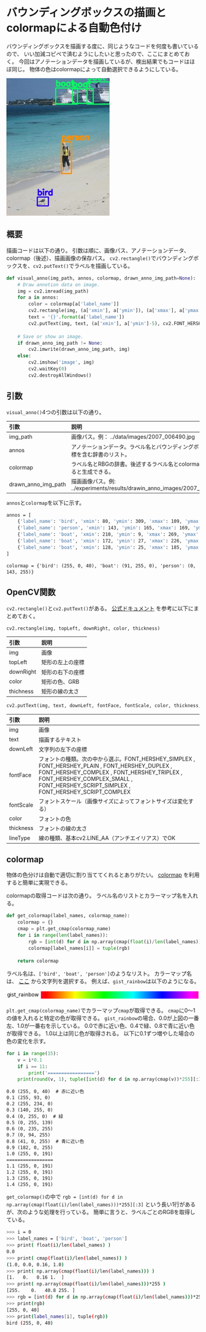 # バウンディングボックスの描画とcolormapによる自動色付け

バウンディングボックスを描画する度に、同じようなコードを何度も書いているので、
いい加減コピペで済むようにしたいと思ったので、ここにまとめておく。
今回はアノテーションデータを描画しているが、検出結果でもコードはほぼ同じ。
物体の色はcolormapによって自動選択できるようにしている。

![pic](./images/2007_006490.jpg)

## 概要

描画コードは以下の通り。
引数は順に、画像パス、アノテーションデータ、colormap（後述）、描画画像の保存パス。
`cv2.rectangle()`でバウンディングボックスを、`cv2.putText()`でラベルを描画している。

```python
def visual_anno(img_path, annos, colormap, drawn_anno_img_path=None):
	# Draw annotion data on image.
	img = cv2.imread(img_path)
	for a in annos:
		color = colormap[a['label_name']]
		cv2.rectangle(img, (a['xmin'], a['ymin']), (a['xmax'], a['ymax']), color, 2)
		text = '{}'.format(a['label_name'])
		cv2.putText(img, text, (a['xmin'], a['ymin']-5), cv2.FONT_HERSHEY_SIMPLEX, 0.7, color, 2, cv2.LINE_AA)

	# Save or show an image.
	if drawn_anno_img_path != None:
		cv2.imwrite(drawn_anno_img_path, img)
	else:
		cv2.imshow('image', img)
		cv2.waitKey(0)
		cv2.destroyAllWindows()
```

## 引数

`visual_anno()`4つの引数は以下の通り。

|引数|説明|
|:--|:--|
|img_path|画像パス。例： ../data/images/2007_006490.jpg|
|annos|アノテーションデータ。ラベル名とバウンディングボックスの座標を含む辞書のリスト。|
|colormap|ラベル名とRBGの辞書。後述するラベル名とcolormap名を入力すると生成できる。|
|drawn_anno_img_path|描画画像パス。例: ../experiments/results/drawin_anno_images/2007_006490.jpg|

`annos`と`colormap`を以下に示す。


```sh
annos = [
	{'label_name': 'bird', 'xmin': 80, 'ymin': 309, 'xmax': 109, 'ymax': 332}
	{'label_name': 'person', 'xmin': 143, 'ymin': 165, 'xmax': 169, 'ymax': 248}
	{'label_name': 'boat', 'xmin': 210, 'ymin': 9, 'xmax': 269, 'ymax': 67}
	{'label_name': 'boat', 'xmin': 172, 'ymin': 27, 'xmax': 226, 'ymax': 65}
	{'label_name': 'boat', 'xmin': 128, 'ymin': 25, 'xmax': 185, 'ymax': 67}
]
```

```
colormap = {'bird': (255, 0, 40), 'boat': (91, 255, 0), 'person': (0, 143, 255)}
```


## OpenCV関数

`cv2.rectangle()`と`cv2.putText()`がある。
[公式ドキュメント](http://opencv.jp/opencv-2svn/cpp/drawing_functions.html)
を参考に以下にまとめておく。

```python
cv2.rectangle(img, topLeft, downRight, color, thickness)
```

|引数|説明|
|:--|:--|
|img|画像|
|topLeft|矩形の左上の座標|
|downRight|矩形の右下の座標|
|color|矩形の色、GRB|
|thichness|矩形の線の太さ|

```python
cv2.putText(img, text, downLeft, fontFace, fontScale, color, thickness, lineType)
```

|引数|説明|
|:--|:--|
|img|画像|
|text|描画するテキスト|
|downLeft|文字列の左下の座標|
|fontFace|フォントの種類。次の中から選ぶ。FONT_HERSHEY_SIMPLEX , FONT_HERSHEY_PLAIN , FONT_HERSHEY_DUPLEX , FONT_HERSHEY_COMPLEX , FONT_HERSHEY_TRIPLEX , FONT_HERSHEY_COMPLEX_SMALL , FONT_HERSHEY_SCRIPT_SIMPLEX , FONT_HERSHEY_SCRIPT_COMPLEX|
|fontScale|フォントスケール（画像サイズによってフォントサイズは変化する）|
|color|フォントの色|
|thickness|フォントの線の太さ|
|lineType|線の種類、基本cv2.LINE_AA（アンチエイリアス）でOK|


## colormap

物体の色分けは自動で適切に割り当ててくれるとありがたい。
[colormap](https://matplotlib.org/examples/color/colormaps_reference.html)
を利用すると簡単に実現できる。

colormapの取得コードは次の通り。
ラベル名のリストとカラーマップ名を入れる。

```python
def get_colormap(label_names, colormap_name):
	colormap = {}	
	cmap = plt.get_cmap(colormap_name)
	for i in range(len(label_names)):
		rgb = [int(d) for d in np.array(cmap(float(i)/len(label_names)))*255][:3]
		colormap[label_names[i]] = tuple(rgb)

	return colormap
```

ラベル名は、`['bird', 'boat', 'person']`のようなリスト。
カラーマップ名は、
[ここ](https://matplotlib.org/examples/color/colormaps_reference.html)
から文字列を選択する。
例えば、`gist_rainbow`は以下のようになる。

![pic](./images/gist_rainbow.PNG)

`plt.get_cmap(colormap_name)`でカラーマップ`cmap`が取得できる。
`cmap`に0～1の値を入れると特定の色が取得できる。
`gist_rainbow`の場合、0.0が上図の一番左、1.0が一番右を示している。
0.0で赤に近い色、0.4で緑、0.8で青に近い色が取得できる。
1.0以上は同じ色が取得される。
以下に0.1ずつ増やした場合の色の変化を示す。

```python
for i in range(15):
	v = i*0.1
	if i == 11:
		print('=================')
	print(round(v, 1), tuple([int(d) for d in np.array(cmap(v))*255][:3]))
```

```
0.0 (255, 0, 40)  # 赤に近い色
0.1 (255, 93, 0)
0.2 (255, 234, 0)
0.3 (140, 255, 0)
0.4 (0, 255, 0)  # 緑
0.5 (0, 255, 139)
0.6 (0, 235, 255)
0.7 (0, 94, 255)
0.8 (41, 0, 255)  # 青に近い色
0.9 (182, 0, 255)
1.0 (255, 0, 191)
=================
1.1 (255, 0, 191)
1.2 (255, 0, 191)
1.3 (255, 0, 191)
1.4 (255, 0, 191)
```

`get_colormap()`の中で
`rgb = [int(d) for d in np.array(cmap(float(i)/len(label_names)))*255][:3]`
という長い1行があるが、次のような処理を行っている。
簡単に言うと、ラベルごとのRGBを取得している。

```sh
>>> i = 0
>>> label_names = ['bird', 'boat', 'person']
>>> print( float(i)/len(label_names) )
0.0
>>> print( cmap(float(i)/len(label_names)) )
(1.0, 0.0, 0.16, 1.0)
>>> print( np.array(cmap(float(i)/len(label_names))) )
[1.   0.   0.16 1.  ]
>>> print( np.array(cmap(float(i)/len(label_names)))*255 )
[255.    0.   40.8 255. ]
>>> rgb = [int(d) for d in np.array(cmap(float(i)/len(label_names)))*255][:3]
>>> print(rgb)
[255, 0, 40]
>>> print(label_names[i], tuple(rgb))
bird (255, 0, 40)
```
